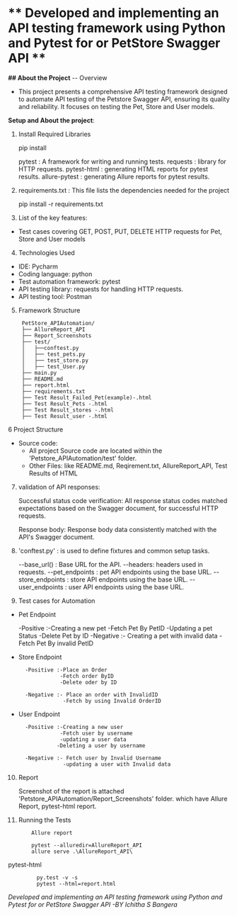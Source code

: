 # ** Developed and implementing an API testing framework using Python and Pytest for or PetStore Swagger API  **

**## About the Project** -- Overview
- This project presents a comprehensive API testing framework designed to automate API testing of the Petstore Swagger API, ensuring its quality and reliability. It focuses on testing the Pet, Store and User models.

**Setup and About the project**:

1. Install Required Libraries



     pip install 

     pytest : A framework for writing and running tests.
     requests : library for HTTP requests.
     pytest-html : generating HTML reports for pytest results.
     allure-pytest : generating Allure reports for pytest results.

1.  requirements.txt : This file lists the dependencies needed for the project

    pip install -r requirements.txt


2. List of the key features:
  - Test cases covering GET, POST, PUT, DELETE HTTP requests for Pet, Store and User models

4. Technologies Used
  - IDE: Pycharm
  - Coding language: python
  - Test automation framework: pytest
  - API testing library: requests for handling HTTP requests.
  - API testing tool: Postman

  5. Framework Structure
  
          PetStore_APIAutomation/
          ├── AllureReport_API
          ├── Report_Screenshots
          ├── test/
          │   ├──conftest.py
          │   ├── test_pets.py
          │   ├── test_store.py
          │   ├── test_User.py
          ├── main.py
          ├── README.md
          ├── report.html
          ├── requirements.txt
          ├── Test Result_Failed_Pet(example)-.html
          ├── Test Result_Pets -.html
          ├── Test Result_stores -.html
          ├── Test Result_user -.html

6 Project Structure
- Source code:
  - All project Source code are located within the 'Petstore_APIAutomation/test' folder.
  - Other Files: like README.md, Reqirement.txt, AllureReport_API, Test Results of HTML



7. validation of API responses:

   Successful status code verification: All response status codes matched expectations based on the Swagger document, for successful HTTP requests.

   Response body: Response body data consistently matched with the API's Swagger document.


8.  'conftest.py'  : is used to define fixtures and common setup tasks.

  
      --base_url() : Base URL for the API.
      --headers: headers used in requests.
      --pet_endpoints : pet API endpoints using the base URL.
      --store_endpoints : store API endpoints using the base URL.
      --user_endpoints : user API endpoints using the base URL.

9.  Test cases for Automation 



   - Pet Endpoint


        -Positive :-Creating a new pet
                   -Fetch Pet By PetID
                   -Updating a pet Status
                   -Delete Pet by ID
        -Negative :- Creating a pet with invalid data
                    -Fetch Pet By invalid PetID


- Store Endpoint


        -Positive :-Place an Order
                   -Fetch order ByID
                   -Delete oder by ID
                   
        -Negative :- Place an order with InvalidID
                    -Fetch by using Invalid OrderID

- User Endpoint


        -Positive :-Creating a new user
                   -Fetch user by username
                   -updating a user data
                  -Deleting a user by username
                   
        -Negative :- Fetch user by Invalid Username
                    -updating a user with Invalid data



 10. Report

     Screenshot of the report is attached 'Petstore_APIAutomation/Report_Screenshots' folder.
     which have Allure Report,  pytest-html report.

     
 12. Running the Tests
     
             Allure report

             pytest --alluredir=AllureReport_API
             allure serve .\AllureReport_API\
            

 pytest-html
             
             py.test -v -s
             pytest --html=report.html





*Developed and implementing an API testing framework using Python and Pytest for or PetStore Swagger API 
-BY Ichitha S Bangera*
